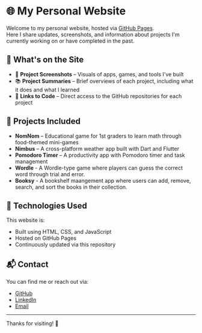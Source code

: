 # 🌐 My Personal Website

Welcome to my personal website, hosted via [GitHub Pages](https://szelaya1.github.io/).  
Here I share updates, screenshots, and information about projects I'm currently working on or have completed in the past.

## 🧩 What's on the Site

- 📸 **Project Screenshots** – Visuals of apps, games, and tools I've built  
- 📚 **Project Summaries** – Brief overviews of each project, including what it does and what I learned  
- 🔗 **Links to Code** – Direct access to the GitHub repositories for each project

## 🚧 Projects Included

- **NomNom** – Educational game for 1st graders to learn math through food-themed mini-games
- **Nimbus** – A cross-platform weather app built with Dart and Flutter
- **Pomodoro Timer** – A productivity app with Pomodoro timer and task management
- **Wordle** - A Wordle-type game where players can guess the correct word through trial and error.
- **Booksy** - A bookshelf maangement app where users can add, remove, search, and sort the books in their collection.

## 📌 Technologies Used

This website is:
- Built using HTML, CSS, and JavaScript
- Hosted on GitHub Pages
- Continuously updated via this repository

## 📬 Contact

You can find me or reach out via:
- [GitHub](https://github.com/szelaya1)
- [LinkedIn](https://www.linkedin.com/in/sebasti%C3%A1n-zelaya-39b381277?utm_source=share&utm_campaign=share_via&utm_content=profile&utm_medium=android_app)
- [Email](mailto:sebaszelaya1004@gmail.com)

---

Thanks for visiting! 🚀
